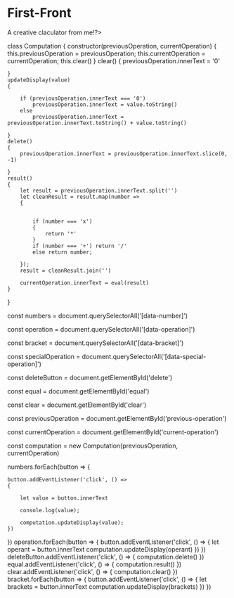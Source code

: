 # First-Front
A creative claculator from me!?>

class Computation
{
    constructor(previousOperation, currentOperation)
    {
        this.previousOperation = previousOperation;
        this.currentOperation = currentOperation;
        this.clear()
    }
    clear()
    {
        previousOperation.innerText = '0'

    } 
    updateDisplay(value)
    {

        if (previousOperation.innerText === '0')
            previousOperation.innerText = value.toString()
        else
            previousOperation.innerText = previousOperation.innerText.toString() + value.toString()

    }
    delete()
    {
        previousOperation.innerText = previousOperation.innerText.slice(0, -1)

    }
    result()
    {
        let result = previousOperation.innerText.split('')
        let cleanResult = result.map(number =>
        {


            if (number === 'x')
            {
                return '*'
            }
            if (number === '÷') return '/'
            else return number;

        });
        result = cleanResult.join('')

        currentOperation.innerText = eval(result)
    }


}



const numbers = document.querySelectorAll('[data-number]')

const operation = document.querySelectorAll('[data-operation]')

const bracket = document.querySelectorAll('[data-bracket]')

const specialOperation = document.querySelectorAll('[data-special-operation]')

const deleteButton = document.getElementById('delete')

const equal = document.getElementById('equal')

const clear = document.getElementById('clear')

const previousOperation = document.getElementById('previous-operation')

const currentOperation = document.getElementById('current-operation')



const computation = new Computation(previousOperation, currentOperation)



numbers.forEach(button =>
{

    button.addEventListener('click', () =>
    {

        let value = button.innerText

        console.log(value);

        computation.updateDisplay(value);
    })
})
operation.forEach(button =>
{
    button.addEventListener('click', () =>
    {
        let operant = button.innerText
        computation.updateDisplay(operant)
    })
})
deleteButton.addEventListener('click', () =>
{
    computation.delete()
})
equal.addEventListener('click', () =>
{
    computation.result()
})
clear.addEventListener('click', () =>
{
    computation.clear()
})
bracket.forEach(button =>
{
    button.addEventListener('click', () =>
    {
        let brackets = button.innerText
        computation.updateDisplay(brackets)
    })
})
